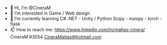- 👋 Hi, I’m @CineraM
- 👀 I’m interested in Game / Web design
- 🌱 I’m currently learning C# .NET - Unity / Python Scipy - numpy - torch - flask
- 📫 How to reach me: 
https://www.linkedin.com/in/matias-cinera/
CineraM #3554
CineraMatias@hotmail.com

<!---
CineraM/CineraM is a ✨ special ✨ repository because its `README.md` (this file) appears on your GitHub profile.
You can click the Preview link to take a look at your changes.
--->
